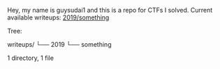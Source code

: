 Hey, my name is guysudai1 and this is a repo for CTFs I solved.
Current available writeups: [2019/something](https://github.com/guysudai1/writeups/writeups/2019/something)

Tree: 

writeups/
└── 2019
    └── something

1 directory, 1 file
